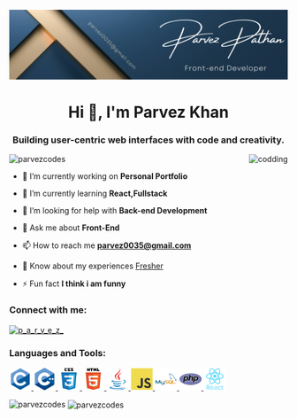![MasterHead](https://github.com/ParvezCodes/ParvezCodes/blob/main/banner.png?raw=true)
<h1 align="center">Hi 👋, I'm Parvez Khan</h1>
<h3 align="center">Building user-centric web interfaces with code and creativity.</h3>
<img src="https://media2.giphy.com/media/qgQUggAC3Pfv687qPC/giphy.gif?cid=ecf05e47drp0xpg3t3rx71av8ycc40ac4e386na7gjhhcifk&ep=v1_gifs_search&rid=giphy.gif&ct=g" align="right" alt="codding">

<p align="left"> <img src="https://komarev.com/ghpvc/?username=parvezcodes&label=Profile%20views&color=0e75b6&style=flat" alt="parvezcodes" /> </p>

- 🔭 I’m currently working on **Personal Portfolio**

- 🌱 I’m currently learning **React,Fullstack**

- 🤝 I’m looking for help with **Back-end Development**

- 💬 Ask me about **Front-End**

- 📫 How to reach me **parvez0035@gmail.com**

- 📄 Know about my experiences [Fresher](Fresher)

- ⚡ Fun fact **I think i am funny**

<h3 align="left">Connect with me:</h3>
<p align="left">
<a href="https://instagram.com/p_a_r_v_e_z_" target="blank"><img align="center" src="https://raw.githubusercontent.com/rahuldkjain/github-profile-readme-generator/master/src/images/icons/Social/instagram.svg" alt="p_a_r_v_e_z_" height="30" width="40" /></a>
</p>

<h3 align="left">Languages and Tools:</h3>
<p align="left"> <a href="https://www.cprogramming.com/" target="_blank" rel="noreferrer"> <img src="https://raw.githubusercontent.com/devicons/devicon/master/icons/c/c-original.svg" alt="c" width="40" height="40"/> </a> <a href="https://www.w3schools.com/cpp/" target="_blank" rel="noreferrer"> <img src="https://raw.githubusercontent.com/devicons/devicon/master/icons/cplusplus/cplusplus-original.svg" alt="cplusplus" width="40" height="40"/> </a> <a href="https://www.w3schools.com/css/" target="_blank" rel="noreferrer"> <img src="https://raw.githubusercontent.com/devicons/devicon/master/icons/css3/css3-original-wordmark.svg" alt="css3" width="40" height="40"/> </a> <a href="https://www.w3.org/html/" target="_blank" rel="noreferrer"> <img src="https://raw.githubusercontent.com/devicons/devicon/master/icons/html5/html5-original-wordmark.svg" alt="html5" width="40" height="40"/> </a> <a href="https://www.java.com" target="_blank" rel="noreferrer"> <img src="https://raw.githubusercontent.com/devicons/devicon/master/icons/java/java-original.svg" alt="java" width="40" height="40"/> </a> <a href="https://developer.mozilla.org/en-US/docs/Web/JavaScript" target="_blank" rel="noreferrer"> <img src="https://raw.githubusercontent.com/devicons/devicon/master/icons/javascript/javascript-original.svg" alt="javascript" width="40" height="40"/> </a> <a href="https://www.mysql.com/" target="_blank" rel="noreferrer"> <img src="https://raw.githubusercontent.com/devicons/devicon/master/icons/mysql/mysql-original-wordmark.svg" alt="mysql" width="40" height="40"/> </a> <a href="https://www.php.net" target="_blank" rel="noreferrer"> <img src="https://raw.githubusercontent.com/devicons/devicon/master/icons/php/php-original.svg" alt="php" width="40" height="40"/> </a> <a href="https://reactjs.org/" target="_blank" rel="noreferrer"> <img src="https://raw.githubusercontent.com/devicons/devicon/master/icons/react/react-original-wordmark.svg" alt="react" width="40" height="40"/> </a> </p>

<p><img align="left" src="https://github-readme-stats.vercel.app/api/top-langs?username=parvezcodes&show_icons=true&locale=en&layout=compact" alt="parvezcodes" /></p>

<p>&nbsp;<img align="center" src="https://github-readme-stats.vercel.app/api?username=parvezcodes&show_icons=true&locale=en" alt="parvezcodes" /></p>
